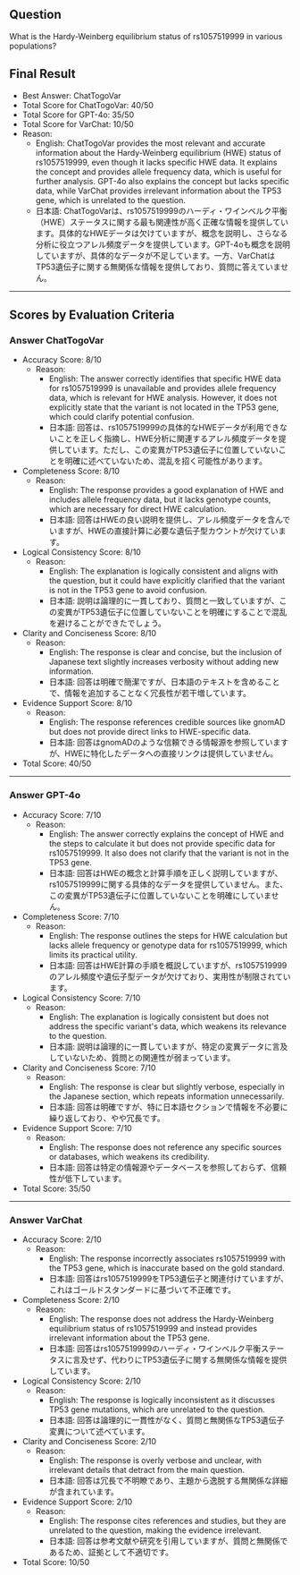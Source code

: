## Question

What is the Hardy-Weinberg equilibrium status of rs1057519999 in various populations?

## Final Result

- Best Answer: ChatTogoVar
- Total Score for ChatTogoVar: 40/50
- Total Score for GPT-4o: 35/50
- Total Score for VarChat: 10/50
- Reason:
  - English: ChatTogoVar provides the most relevant and accurate information about the Hardy-Weinberg equilibrium (HWE) status of rs1057519999, even though it lacks specific HWE data. It explains the concept and provides allele frequency data, which is useful for further analysis. GPT-4o also explains the concept but lacks specific data, while VarChat provides irrelevant information about the TP53 gene, which is unrelated to the question.
  - 日本語: ChatTogoVarは、rs1057519999のハーディ・ワインベルク平衡（HWE）ステータスに関する最も関連性が高く正確な情報を提供しています。具体的なHWEデータは欠けていますが、概念を説明し、さらなる分析に役立つアレル頻度データを提供しています。GPT-4oも概念を説明していますが、具体的なデータが不足しています。一方、VarChatはTP53遺伝子に関する無関係な情報を提供しており、質問に答えていません。

---

## Scores by Evaluation Criteria

### Answer ChatTogoVar
- Accuracy Score: 8/10
  - Reason: 
    - English: The answer correctly identifies that specific HWE data for rs1057519999 is unavailable and provides allele frequency data, which is relevant for HWE analysis. However, it does not explicitly state that the variant is not located in the TP53 gene, which could clarify potential confusion.
    - 日本語: 回答は、rs1057519999の具体的なHWEデータが利用できないことを正しく指摘し、HWE分析に関連するアレル頻度データを提供しています。ただし、この変異がTP53遺伝子に位置していないことを明確に述べていないため、混乱を招く可能性があります。
- Completeness Score: 8/10
  - Reason: 
    - English: The response provides a good explanation of HWE and includes allele frequency data, but it lacks genotype counts, which are necessary for direct HWE calculation.
    - 日本語: 回答はHWEの良い説明を提供し、アレル頻度データを含んでいますが、HWEの直接計算に必要な遺伝子型カウントが欠けています。
- Logical Consistency Score: 8/10
  - Reason: 
    - English: The explanation is logically consistent and aligns with the question, but it could have explicitly clarified that the variant is not in the TP53 gene to avoid confusion.
    - 日本語: 説明は論理的に一貫しており、質問と一致していますが、この変異がTP53遺伝子に位置していないことを明確にすることで混乱を避けることができたでしょう。
- Clarity and Conciseness Score: 8/10
  - Reason: 
    - English: The response is clear and concise, but the inclusion of Japanese text slightly increases verbosity without adding new information.
    - 日本語: 回答は明確で簡潔ですが、日本語のテキストを含めることで、情報を追加することなく冗長性が若干増しています。
- Evidence Support Score: 8/10
  - Reason: 
    - English: The response references credible sources like gnomAD but does not provide direct links to HWE-specific data.
    - 日本語: 回答はgnomADのような信頼できる情報源を参照していますが、HWEに特化したデータへの直接リンクは提供していません。
- Total Score: 40/50

---

### Answer GPT-4o
- Accuracy Score: 7/10
  - Reason: 
    - English: The answer correctly explains the concept of HWE and the steps to calculate it but does not provide specific data for rs1057519999. It also does not clarify that the variant is not in the TP53 gene.
    - 日本語: 回答はHWEの概念と計算手順を正しく説明していますが、rs1057519999に関する具体的なデータを提供していません。また、この変異がTP53遺伝子に位置していないことを明確にしていません。
- Completeness Score: 7/10
  - Reason: 
    - English: The response outlines the steps for HWE calculation but lacks allele frequency or genotype data for rs1057519999, which limits its practical utility.
    - 日本語: 回答はHWE計算の手順を概説していますが、rs1057519999のアレル頻度や遺伝子型データが欠けており、実用性が制限されています。
- Logical Consistency Score: 7/10
  - Reason: 
    - English: The explanation is logically consistent but does not address the specific variant's data, which weakens its relevance to the question.
    - 日本語: 説明は論理的に一貫していますが、特定の変異データに言及していないため、質問との関連性が弱まっています。
- Clarity and Conciseness Score: 7/10
  - Reason: 
    - English: The response is clear but slightly verbose, especially in the Japanese section, which repeats information unnecessarily.
    - 日本語: 回答は明確ですが、特に日本語セクションで情報を不必要に繰り返しており、やや冗長です。
- Evidence Support Score: 7/10
  - Reason: 
    - English: The response does not reference any specific sources or databases, which weakens its credibility.
    - 日本語: 回答は特定の情報源やデータベースを参照しておらず、信頼性が低下しています。
- Total Score: 35/50

---

### Answer VarChat
- Accuracy Score: 2/10
  - Reason: 
    - English: The response incorrectly associates rs1057519999 with the TP53 gene, which is inaccurate based on the gold standard.
    - 日本語: 回答はrs1057519999をTP53遺伝子と関連付けていますが、これはゴールドスタンダードに基づいて不正確です。
- Completeness Score: 2/10
  - Reason: 
    - English: The response does not address the Hardy-Weinberg equilibrium status of rs1057519999 and instead provides irrelevant information about the TP53 gene.
    - 日本語: 回答はrs1057519999のハーディ・ワインベルク平衡ステータスに言及せず、代わりにTP53遺伝子に関する無関係な情報を提供しています。
- Logical Consistency Score: 2/10
  - Reason: 
    - English: The response is logically inconsistent as it discusses TP53 gene mutations, which are unrelated to the question.
    - 日本語: 回答は論理的に一貫性がなく、質問と無関係なTP53遺伝子変異について述べています。
- Clarity and Conciseness Score: 2/10
  - Reason: 
    - English: The response is overly verbose and unclear, with irrelevant details that detract from the main question.
    - 日本語: 回答は冗長で不明瞭であり、主題から逸脱する無関係な詳細が含まれています。
- Evidence Support Score: 2/10
  - Reason: 
    - English: The response cites references and studies, but they are unrelated to the question, making the evidence irrelevant.
    - 日本語: 回答は参考文献や研究を引用していますが、質問と無関係であるため、証拠として不適切です。
- Total Score: 10/50